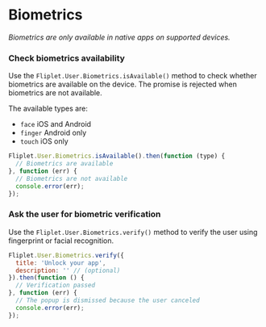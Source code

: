 # Biometrics

_Biometrics are only available in native apps on supported devices._

### Check biometrics availability

Use the `Fliplet.User.Biometrics.isAvailable()` method to check whether biometrics are available on the device. The promise is rejected when biometrics are not available.

The available types are:

- `face` iOS and Android
- `finger` Android only
- `touch` iOS only

```js
Fliplet.User.Biometrics.isAvailable().then(function (type) {
  // Biometrics are available
}, function (err) {
  // Biometrics are not available
  console.error(err);
});
```

### Ask the user for biometric verification

Use the `Fliplet.User.Biometrics.verify()` method to verify the user using fingerprint or facial recognition.

```js
Fliplet.User.Biometrics.verify({
  title: 'Unlock your app',
  description: '' // (optional)
}).then(function () {
  // Verification passed
}, function (err) {
  // The popup is dismissed because the user canceled
  console.error(err);
});
```
